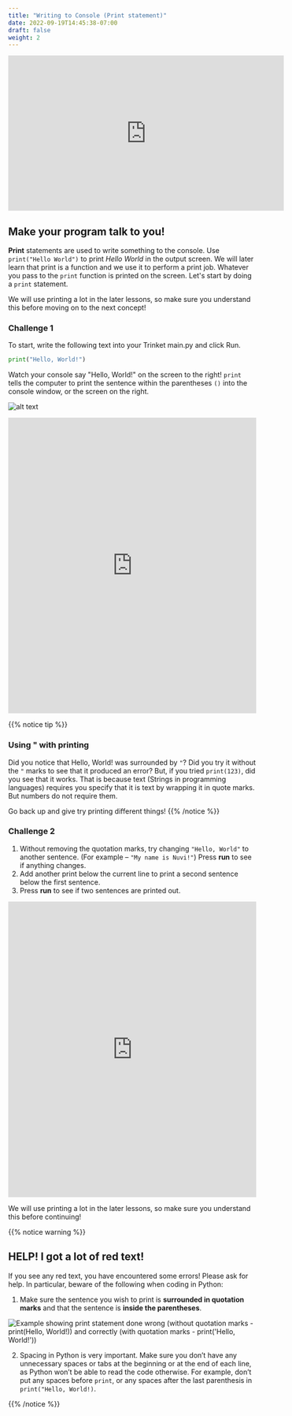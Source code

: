 ```yaml
---
title: "Writing to Console (Print statement)"
date: 2022-09-19T14:45:38-07:00
draft: false
weight: 2
---
```


<p style="text-align: center;"><iframe width="560" height="315" src="https://www.youtube.com/embed/NrbQCjlzhYc" frameborder="0" allow="accelerometer; autoplay; clipboard-write; encrypted-media; gyroscope; picture-in-picture" allowfullscreen></iframe></p>

## Make your program talk to you!

**Print** statements are used to write something to the console. Use `print("Hello World")` to print *Hello World* in the output screen. We will later learn that print is a function and we use it to perform a print job. Whatever you pass to the `print` function is printed on the screen.
Let's start by doing a `print` statement. 

We will use printing a lot in the later lessons, so make sure you understand this before moving on to the next concept!

### Challenge 1
To start, write the following text into your Trinket main.py and click Run.

```python
print("Hello, World!")
```

Watch your console say "Hello, World!" on the screen to the right! `print` tells the computer to print the sentence within the parentheses `()` into the console window, or the screen on the right.

![alt text](../../img/print.png "hello world in python!")

<iframe src="https://trinket.io/embed/python/ce70252d93" width="100%" height="600" frameborder="0" marginwidth="0" marginheight="0" allowfullscreen></iframe>

{{% notice tip %}}
### Using " with printing

Did you notice that Hello, World! was surrounded by `"`? Did you try it without the `"` marks to see that it produced an error? But, if you tried `print(123)`, did you see that it works. That is because text (Strings in programming languages) requires  you specify that it is text by wrapping it in quote marks. But numbers do not require them.

Go back up and give try printing different things!
{{% /notice %}}

### Challenge 2

1. Without removing the quotation marks, try changing `"Hello, World"` to another sentence. (For example – `"My name is Nuvi!"`) Press **run** to see if anything changes.
2. Add another print below the current line to print a second sentence below the first sentence.
3. Press **run** to see if two sentences are printed out.

<iframe src="https://trinket.io/embed/python/ce70252d93" width="100%" height="600" frameborder="0" marginwidth="0" marginheight="0" allowfullscreen></iframe>

We will use printing a lot in the later lessons, so make sure you understand this before continuing!

{{% notice warning %}}

## HELP! I got a lot of red text!

If you see any red text, you have encountered some errors! Please ask for help. In particular, beware of the following when coding in Python:

1. Make sure the sentence you wish to print is **surrounded in quotation marks** and that the sentence is **inside the parentheses**.

![Example showing print statement done wrong (without quotation marks - print(Hello, World!)) and correctly (with quotation marks - print('Hello, World!'))](../../img/redLine.png)

2. Spacing in Python is very important. Make sure you don’t have any unnecessary spaces or tabs at the beginning or at the end of each line, as Python won’t be able to read the code otherwise. For example, don’t put any spaces before `print`, or any spaces after the last parenthesis in `print("Hello, World!)`.

{{% /notice %}}
